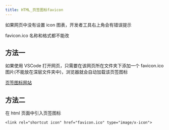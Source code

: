 ```yaml
---
title: HTML_页签图标favicon
---
```

如果网页中没有设置 icon 图表，开发者工具右上角会有错误提示 

favicon.ico 名称和格式都不能改 

## 方法一 

如果使用 VSCode 打开网页，只需要在该网页所在文件夹下添加一个 favicon.ico 图片(不能放在深层文件夹中)，浏览器就会自动加载该页签图标 

[页签图标网站](https://favicon.io/)

## 方法二 

在 html 页面中引入页签图标

```
<link rel="shortcut icon" href="favicon.ico" type="image/x-icon">
```
